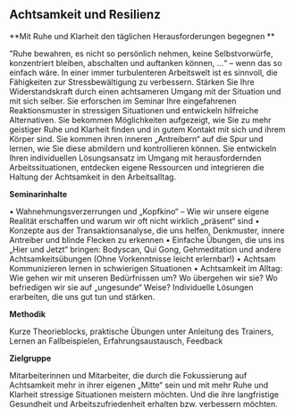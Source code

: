 ## Achtsamkeit und Resilienz

**Mit Ruhe und Klarheit den täglichen Herausforderungen begegnen	**

"Ruhe bewahren, es nicht so persönlich nehmen, keine Selbstvorwürfe,  konzentriert bleiben, abschalten und auftanken können, …“ –  wenn das so einfach wäre.
In einer immer turbulenteren Arbeitswelt ist es sinnvoll, die Fähigkeiten zur Stressbewältigung zu verbessern. Stärken Sie Ihre Widerstandskraft durch einen achtsameren Umgang mit der Situation und mit sich selber. 
Sie erforschen im Seminar Ihre eingefahrenen Reaktionsmuster in stressigen Situationen und entwickeln hilfreiche Alternativen. Sie bekommen Möglichkeiten aufgezeigt, wie Sie zu mehr geistiger Ruhe und Klarheit finden und in gutem Kontakt mit sich und ihrem Körper sind. Sie kommen ihren inneren „Antreibern“ auf die Spur und lernen, wie Sie diese abmildern und kontrollieren können. 
Sie entwickeln Ihren individuellen Lösungsansatz im Umgang mit herausfordernden Arbeitssituationen, entdecken eigene Ressourcen und integrieren die Haltung der Achtsamkeit in den Arbeitsalltag.

**Seminarinhalte**

•	Wahnehmungsverzerrungen und „Kopfkino“ – Wie wir unsere eigene Realität erschaffen und warum wir oft nicht wirklich „präsent“ sind
•	Konzepte aus der Transaktionsanalyse, die uns helfen, Denkmuster, innere Antreiber und blinde Flecken zu erkennen
•	Einfache Übungen, die uns ins „Hier und Jetzt“ bringen: Bodyscan, Qui Gong, Gehmeditation und andere Achtsamkeitsübungen (Ohne Vorkenntnisse leicht erlernbar!)
•	Achtsam Kommunizieren lernen in schwierigen Situationen
•	Achtsamkeit im Alltag: Wie gehen wir mit unseren Bedürfnissen um? Wo übergehen wir sie? Wo befriedigen wir sie auf „ungesunde“ Weise? Individuelle Lösungen erarbeiten, die uns gut tun und stärken.

**Methodik**

Kurze Theorieblocks,  praktische Übungen unter Anleitung des Trainers, Lernen an Fallbeispielen, Erfahrungsaustausch, Feedback

**Zielgruppe**

Mitarbeiterinnen und Mitarbeiter, die durch die Fokussierung auf Achtsamkeit mehr in ihrer eigenen „Mitte“ sein und mit mehr Ruhe und Klarheit stressige Situationen meistern möchten. Und die ihre langfristige Gesundheit und Arbeitszufriedenheit erhalten bzw. verbessern möchten. 

